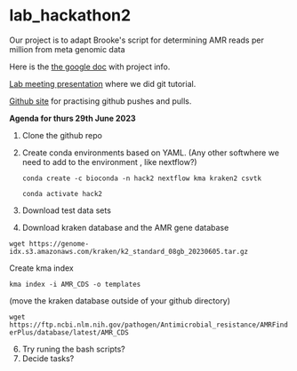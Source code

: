 # lab_hackathon2
Our project is to adapt Brooke's script for determining AMR reads per million from meta genomic data

Here is the [the google doc](https://docs.google.com/document/d/1a1NjFz8dDE0VPHwXtsbpe8BlrzB2dXce/edit) with project info.

[Lab meeting presentation](https://docs.google.com/presentation/d/1DkSnNEFyrNsgcvd66kASLn81-8fmhp7KXd5w81L1w_0/edit#slide=id.g17b97a35150_1_0) where we did git tutorial.

[Github site](https://github.com/Read-Lab-Confederation/github-collab-practice) for practising github pushes and pulls.

**Agenda for thurs 29th June 2023**

1. Clone the github repo
2. Create conda environments based on YAML. (Any other softwhere we need to add to the environment , like nextflow?)
   
   ```conda create -c bioconda -n hack2 nextflow kma kraken2 csvtk```
   
   ```conda activate hack2```
4. Download test data sets
5. Download kraken database and the AMR gene database

```wget https://genome-idx.s3.amazonaws.com/kraken/k2_standard_08gb_20230605.tar.gz```

Create kma index

```kma index -i AMR_CDS -o templates```


(move the kraken database outside of your github directory)

```wget https://ftp.ncbi.nlm.nih.gov/pathogen/Antimicrobial_resistance/AMRFinderPlus/database/latest/AMR_CDS```

6. Try runing the bash scripts?
7. Decide tasks?
